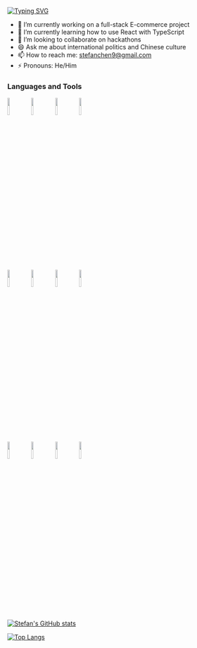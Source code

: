 [![Typing SVG](https://readme-typing-svg.herokuapp.com?size=24&color=4F5AF7&lines=Looking+for+software+dev+intern)](https://git.io/typing-svg)

- 🔭 I’m currently working on a full-stack E-commerce project
- 🌱 I’m currently learning how to use React with TypeScript
- 👯 I’m looking to collaborate on hackathons
- 😄 Ask me about international politics and Chinese culture
- 📫 How to reach me: stefanchen9@gmail.com
- ⚡ Pronouns: He/Him

### Languages and Tools

<code><img width="10%" src="https://www.vectorlogo.zone/logos/python/python-ar21.svg"></code>
<code><img width="10%" src="https://www.vectorlogo.zone/logos/javascript/javascript-ar21.svg"></code>
<code><img width="10%" src="https://www.vectorlogo.zone/logos/w3_html5/w3_html5-ar21.svg"></code>
<code><img width="10%" src="https://www.vectorlogo.zone/logos/w3_css/w3_css-ar21.svg"></code>
<br />
<code><img width="10%" src="https://www.vectorlogo.zone/logos/reactjs/reactjs-ar21.svg"></code>
<code><img width="10%" src="https://www.vectorlogo.zone/logos/typescriptlang/typescriptlang-ar21.svg"></code>
<code><img width="10%" src="https://www.vectorlogo.zone/logos/mongodb/mongodb-ar21.svg"></code>
<code><img width="10%" src="https://www.vectorlogo.zone/logos/nodejs/nodejs-ar21.svg"></code>
<br />
<code><img width="10%" src="https://www.vectorlogo.zone/logos/expressjs/expressjs-ar21.svg"></code>
<code><img width="10%" src="https://www.vectorlogo.zone/logos/mysql/mysql-ar21.svg"></code>
<code><img width="10%" src="https://www.vectorlogo.zone/logos/git-scm/git-scm-ar21.svg"></code>
<code><img width="10%" src="https://www.vectorlogo.zone/logos/firebase/firebase-ar21.svg"></code>


[![Stefan's GitHub stats](https://github-readme-stats.vercel.app/api?username=Chen-Stefan&theme=default&show_icons=true&count_private=true)](https://github.com/anuraghazra/github-readme-stats)

[![Top Langs](https://github-readme-stats.vercel.app/api/top-langs/?username=Chen-Stefan&hide=HTML,CSS)](https://github.com/anuraghazra/github-readme-stats)
